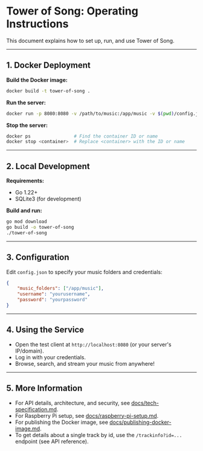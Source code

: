 # Tower of Song: Operating Instructions

This document explains how to set up, run, and use Tower of Song.

---

## 1. Docker Deployment

**Build the Docker image:**
```bash
docker build -t tower-of-song .
```

**Run the server:**
```bash
docker run -p 8080:8080 -v /path/to/music:/app/music -v $(pwd)/config.json:/app/config.json tower-of-song
```

**Stop the server:**
```bash
docker ps                # Find the container ID or name
docker stop <container>  # Replace <container> with the ID or name
```

---

## 2. Local Development

**Requirements:**
- Go 1.22+
- SQLite3 (for development)

**Build and run:**
```bash
go mod download
go build -o tower-of-song
./tower-of-song
```

---

## 3. Configuration

Edit `config.json` to specify your music folders and credentials:
```json
{
    "music_folders": ["/app/music"],
    "username": "yourusername",
    "password": "yourpassword"
}
```

---

## 4. Using the Service

- Open the test client at `http://localhost:8080` (or your server's IP/domain).
- Log in with your credentials.
- Browse, search, and stream your music from anywhere!

---

## 5. More Information

- For API details, architecture, and security, see [docs/tech-specification.md](tech-specification.md).
- For Raspberry Pi setup, see [docs/raspberry-pi-setup.md](raspberry-pi-setup.md).
- For publishing the Docker image, see [docs/publishing-docker-image.md](publishing-docker-image.md).
- To get details about a single track by id, use the `/trackinfo?id=...` endpoint (see API reference). 
